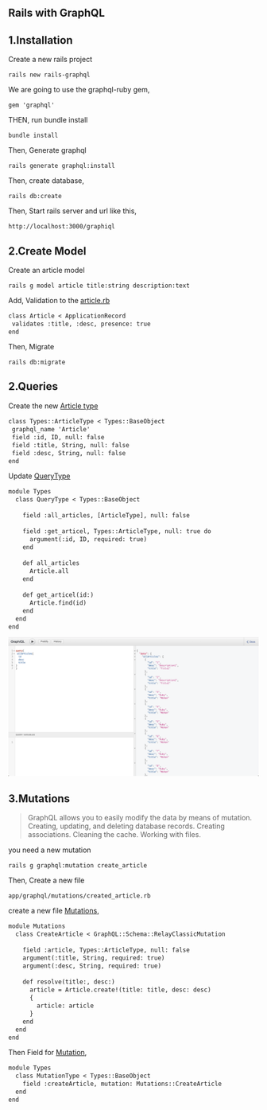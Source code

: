 ## Rails with GraphQL

## 1.Installation

Create a new rails project
```
rails new rails-graphql 
```

We are going to use the graphql-ruby gem,
```
gem 'graphql'
```

THEN, run bundle install
```
bundle install
```

Then, Generate graphql
```
rails generate graphql:install
```

Then, create database,
```
rails db:create
```

Then, Start rails server and url like this,
```
http://localhost:3000/graphiql
```

## 2.Create Model

Create an article model
```
rails g model article title:string description:text
```

Add, Validation to the [article.rb](article.rb)
```
class Article < ApplicationRecord
 validates :title, :desc, presence: true
end
```

Then, Migrate
```
rails db:migrate
```

## 2.Queries

Create the new [Article type](article_type.rb)
```
class Types::ArticleType < Types::BaseObject
 graphql_name 'Article'
 field :id, ID, null: false
 field :title, String, null: false
 field :desc, String, null: false
end
```

Update [QueryType](query_type.rb)
```
module Types
  class QueryType < Types::BaseObject
    
    field :all_articles, [ArticleType], null: false

    field :get_articel, Types::ArticleType, null: true do
      argument(:id, ID, required: true)
    end

    def all_articles
      Article.all
    end

    def get_articel(id:)
      Article.find(id)
    end
  end
end

```

![Screenshot](query.png)

## 3.Mutations

>GraphQL allows you to easily modify the data by means of mutation.
>Creating, updating, and deleting database records.
>Creating associations.
>Cleaning the cache.
>Working with files.


you need a new mutation
```
rails g graphql:mutation create_article
```

Then, Create a new file

```
app/graphql/mutations/created_article.rb
``` 

create a new file [Mutations](created_article.rb),
```
module Mutations
  class CreateArticle < GraphQL::Schema::RelayClassicMutation

    field :article, Types::ArticleType, null: false
    argument(:title, String, required: true)
    argument(:desc, String, required: true)

    def resolve(title:, desc:)
      article = Article.create!(title: title, desc: desc)
      {
        article: article
      }
    end
  end
end
```

Then Field for [Mutation](mutation_type.rb),
```
module Types
  class MutationType < Types::BaseObject
    field :createArticle, mutation: Mutations::CreateArticle
  end
end

```

